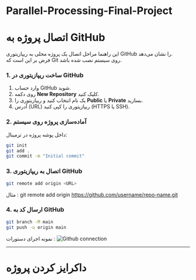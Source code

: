 # Parallel-Processing-Final-Project


# اتصال پروژه به GitHub

این راهنما مراحل اتصال یک پروژه محلی به ریپازیتوری GitHub را نشان می‌دهد.  
فرض بر این است که Git روی سیستم نصب شده باشد.

### 1. ساخت ریپازیتوری در GitHub

1. وارد حساب GitHub شوید.
2. روی دکمه **New Repository** کلیک کنید.
3. یک نام انتخاب کنید و ریپازیتوری را **Public** یا **Private** بسازید.
4. آدرس (URL) ریپازیتوری را کپی کنید (HTTPS یا SSH).


### 2. آماده‌سازی پروژه روی سیستم

داخل پوشه پروژه در ترمینال:

```bash
git init
git add .
git commit -m "Initial commit"

```



### 3. اتصال به ریپازیتوری GitHub
```bash
git remote add origin <URL>
```
مثال :
git remote add origin https://github.com/username/repo-name.git

### 4. ارسال کد به GitHub

```bash
git branch -M main
git push -u origin main
```

نمونه اجرای دستورات :
![Github connection](images/logo.png)

---


# داکرایز کردن پروژه








